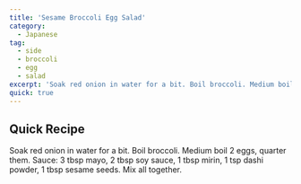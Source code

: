 ```yaml
---
title: 'Sesame Broccoli Egg Salad'
category:
  - Japanese
tag:
  - side
  - broccoli
  - egg
  - salad
excerpt: 'Soak red onion in water for a bit. Boil broccoli. Medium boil 2 eggs, quarter them. Sauce: 3 tbsp mayo, 2 tbsp soy sauce, 1 tbsp mirin, 1 tsp dashi powder, 1 tbsp sesame seeds. Mix all together.'
quick: true
---
```


## Quick Recipe

Soak red onion in water for a bit. Boil broccoli. Medium boil 2 eggs, quarter them. Sauce: 3 tbsp mayo, 2 tbsp soy sauce, 1 tbsp mirin, 1 tsp dashi powder, 1 tbsp sesame seeds. Mix all together.
